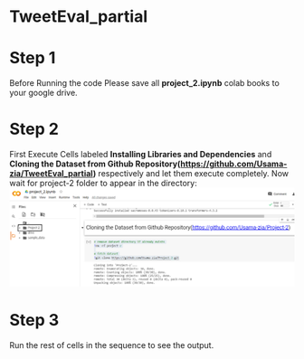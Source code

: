 # TweetEval_partial

# Step 1
Before Running the code Please save all **project_2.ipynb** colab books to your google drive.

# Step 2 
First Execute Cells labeled **Installing Libraries and Dependencies** and **Cloning the Dataset from Github Repository(https://github.com/Usama-zia/TweetEval_partial)** respectively and let them execute completely. Now wait for project-2 folder to appear in the directory:
![alt text](https://github.com/Usama-zia/Project-2/blob/main/info.png)


# Step 3
Run the rest of cells in the sequence to see the output.
